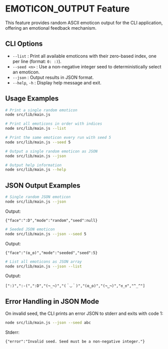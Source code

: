# EMOTICON_OUTPUT Feature

This feature provides random ASCII emoticon output for the CLI application, offering an emotional feedback mechanism.

## CLI Options

- `--list`       : Print all available emoticons with their zero-based index, one per line (format: `0: :)`).
- `--seed <n>`   : Use a non-negative integer seed to deterministically select an emoticon.
- `--json`       : Output results in JSON format.
- `--help`, `-h` : Display help message and exit.

## Usage Examples

```bash
# Print a single random emoticon
node src/lib/main.js

# Print all emoticons in order with indices
node src/lib/main.js --list

# Print the same emoticon every run with seed 5
node src/lib/main.js --seed 5

# Output a single random emoticon as JSON
node src/lib/main.js --json

# Output help information
node src/lib/main.js --help
```

## JSON Output Examples

```bash
# Single random JSON emoticon
node src/lib/main.js --json
```
Output:
```
{"face":":D","mode":"random","seed":null}
```

```bash
# Seeded JSON emoticon
node src/lib/main.js --json --seed 5
```
Output:
```
{"face":"(ʘ‿ʘ)","mode":"seeded","seed":5}
```

```bash
# List all emoticons as JSON array
node src/lib/main.js --json --list
```
Output:
```
[":)",":-(",":D","(¬_¬)","(＾◡＾)","(ʘ‿ʘ)","(¬‿¬)","ಠ_ಠ","^_^"]
```

## Error Handling in JSON Mode

On invalid seed, the CLI prints an error JSON to stderr and exits with code 1:

```bash
node src/lib/main.js --json --seed abc
```
Stderr:
```
{"error":"Invalid seed. Seed must be a non-negative integer."}
```
